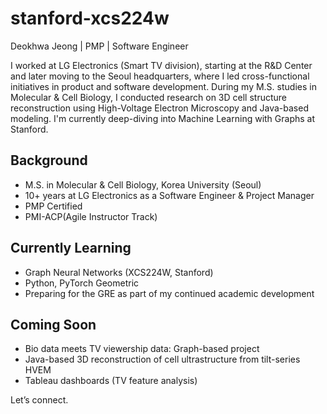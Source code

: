 # stanford-xcs224w

Deokhwa Jeong | PMP | Software Engineer

I worked at LG Electronics (Smart TV division), starting at the R&D Center and later moving to the Seoul headquarters, where I led cross-functional initiatives in product and software development.
During my M.S. studies in Molecular & Cell Biology, I conducted research on 3D cell structure reconstruction using High-Voltage Electron Microscopy and Java-based modeling.
I'm currently deep-diving into Machine Learning with Graphs at Stanford.

## Background
- M.S. in Molecular & Cell Biology, Korea University (Seoul)
- 10+ years at LG Electronics as a Software Engineer & Project Manager
- PMP Certified  
- PMI-ACP(Agile Instructor Track)

## Currently Learning
- Graph Neural Networks (XCS224W, Stanford)  
- Python, PyTorch Geometric
- Preparing for the GRE as part of my continued academic development  

## Coming Soon
- Bio data meets TV viewership data: Graph-based project  
- Java-based 3D reconstruction of cell ultrastructure from tilt-series HVEM 
- Tableau dashboards (TV feature analysis)

Let’s connect.
